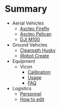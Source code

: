 # Summary

* Aerial Vehicles
  * [Asctec Firefly](UAV/AscTec/Firefly.md)
  * [Asctec Pelican](UAV/AscTec/Pelican.md)
  * [DJI M100](UAV/DJI/M100.md)
* Ground Vehicles
  * [Clearpath Husky](UGV/Husky/Usage.md)
  * [iRobot Create](UGV/Create/Usage.md)
* Equipment
  * Vicon
    * [Calibration](Equipment/Vicon/Calibration.md)
    * [Usage](Equipment/Vicon/Usage.md)
    * [FAQ](Equipment/Vicon/faq.md)
* Logistics
  * [Personnel](Logistics/People.md)
  * [How to edit](Logistics/Gitbook.md)

